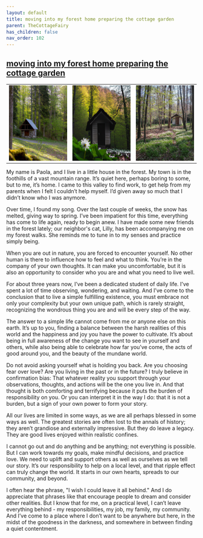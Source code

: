 ```yaml
---
layout: default
title: moving into my forest home preparing the cottage garden
parent: TheCottageFairy
has_children: false
nav_order: 102
---
```


## [moving into my forest home preparing the cottage garden](https://www.youtube.com/watch?v=a_8G0PzVFbc)

<div>
<table align="center">
	<tr>
		<td align="center">
			<img src="../../posters/moving_into_my_forest_home_preparing_the_cottage_garden-[a_8G0PzVFbc]/generated_00.png" height="200" width="200"/>
		</td>
		<td align="center">
			<img src="../../posters/moving_into_my_forest_home_preparing_the_cottage_garden-[a_8G0PzVFbc]/generated_01.png" height="200" width="200"/>
		</td>
		<td align="center">
			<img src="../../posters/moving_into_my_forest_home_preparing_the_cottage_garden-[a_8G0PzVFbc]/generated_02.png" height="200" width="200"/>
		</td>
	</tr>
</table>
</div>

My name is Paola, and I live in a little house in the forest. My town is in the foothills of a vast mountain range. It’s quiet here, perhaps boring to some, but to me, it’s home. I came to this valley to find work, to get help from my parents when I felt I couldn’t help myself. I’d given away so much that I didn’t know who I was anymore.

Over time, I found my song. Over the last couple of weeks, the snow has melted, giving way to spring. I’ve been impatient for this time, everything has come to life again, ready to begin anew. I have made some new friends in the forest lately; our neighbor's cat, Lilly, has been accompanying me on my forest walks. She reminds me to tune in to my senses and practice simply being.

When you are out in nature, you are forced to encounter yourself. No other human is there to influence how to feel and what to think. You’re in the company of your own thoughts. It can make you uncomfortable, but it is also an opportunity to consider who you are and what you need to live well.

For about three years now, I’ve been a dedicated student of daily life. I’ve spent a lot of time observing, wondering, and waiting. And I’ve come to the conclusion that to live a simple fulfilling existence, you must embrace not only your complexity but your own unique path, which is rarely straight, recognizing the wondrous thing you are and will be every step of the way.

The answer to a simple life cannot come from me or anyone else on this earth. It’s up to you, finding a balance between the harsh realities of this world and the happiness and joy you have the power to cultivate. It’s about being in full awareness of the change you want to see in yourself and others, while also being able to celebrate how far you’ve come, the acts of good around you, and the beauty of the mundane world.

Do not avoid asking yourself what is holding you back. Are you choosing fear over love? Are you living in the past or in the future? I truly believe in confirmation bias: That whatever reality you support through your observations, thoughts, and actions will be the one you live in. And that thought is both comforting and terrifying because it puts the burden of responsibility on you. Or you can interpret it in the way I do: that it is not a burden, but a sign of your own power to form your story.

All our lives are limited in some ways, as we are all perhaps blessed in some ways as well. The greatest stories are often lost to the annals of history; they aren’t grandiose and externally impressive. But they do leave a legacy. They are good lives enjoyed within realistic confines.

I cannot go out and do anything and be anything; not everything is possible. But I can work towards my goals, make mindful decisions, and practice love. We need to uplift and support others as well as ourselves as we tell our story. It’s our responsibility to help on a local level, and that ripple effect can truly change the world. It starts in our own hearts, spreads to our community, and beyond.

I often hear the phrase, "I wish I could leave it all behind." And I do appreciate that phrases like that encourage people to dream and consider other realities. But I know that for me, on a practical level, I can’t leave everything behind - my responsibilities, my job, my family, my community. And I’ve come to a place where I don’t want to be anywhere but here, in the midst of the goodness in the darkness, and somewhere in between finding a quiet contentment.